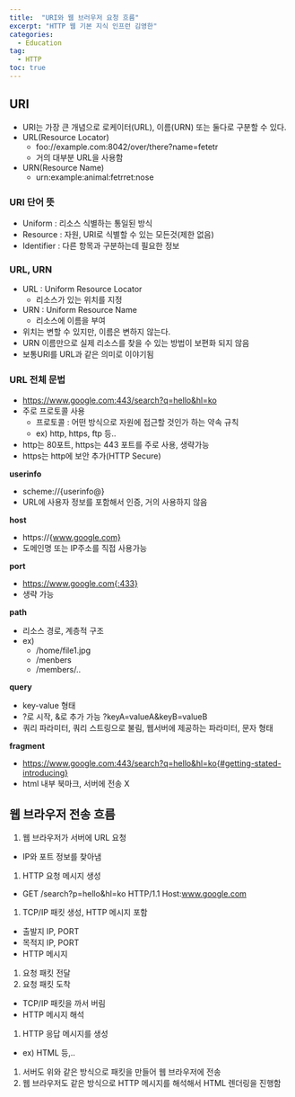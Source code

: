 ```yaml
---
title:  "URI와 웹 브러우저 요청 흐름"
excerpt: "HTTP 웹 기본 지식 인프런 김영한"
categories:
  - Education
tag:
  - HTTP
toc: true
---
```


## URI
- URI는 가장 큰 개념으로 로케이터(URL), 이름(URN) 또는 둘다로 구분할 수 있다.  
- URL(Resource Locator)
  * foo://example.com:8042/over/there?name=fetetr
  * 거의 대부분 URL을 사용함
- URN(Resource Name)
  * urn:example:animal:fetrret:nose
  
### URI 단어 뜻
- Uniform : 리소스 식별하는 통일된 방식
- Resource : 자원, URI로 식별할 수 있는 모든것(제한 없음)
- Identifier : 다른 항목과 구분하는데 필요한 정보

### URL, URN
- URL : Uniform Resource Locator
  * 리소스가 있는 위치를 지정
- URN : Uniform Resource Name
  * 리소스에 이름을 부여
- 위치는 변할 수 있지만, 이름은 변하지 않는다.
- URN 이름만으로 실제 리소스를 찾을 수 있는 방법이 보편화 되지 않음
- 보통URI를 URL과 같은 의미로 이야기됨

### URL 전체 문법
- https://www.google.com:443/search?q=hello&hl=ko
- 주로 프로토콜 사용
  * 프로토콜 : 어떤 방식으로 자원에 접근할 것인가 하는 약속 규칙
  * ex) http, https, ftp 등..
- http는 80포트, https는 443  포트를 주로 사용, 생략가능
- https는 http에 보안 추가(HTTP Secure)

**userinfo**
- scheme://{userinfo@}
- URL에 사용자 정보를 포함해서 인증, 거의 사용하지 않음

**host**
- https://{www.google.com}
- 도메인명 또는 IP주소를 직접 사용가능

**port**
- https://www.google.com{:433}
- 생략 가능

**path**
- 리소스 경로, 계층적 구조
- ex)
  * /home/file1.jpg
  * /menbers
  * /members/..
  
**query**
- key-value 형태
- ?로 시작, &로 추가 가능 ?keyA=valueA&keyB=valueB
- 쿼리 파라미터, 쿼리 스트링으로 불림, 웹서버에 제공하는 파라미터, 문자 형태

**fragment**
- https://www.google.com:443/search?q=hello&hl=ko{#getting-stated-introducing}
- html 내부 북마크, 서버에 전송 X

## 웹 브라우저 전송 흐름

1. 웹 브라우저가 서버에 URL 요청
  * IP와 포트 정보를 찾아냄
1. HTTP 요청 메시지 생성
  * GET /search?p=hello&hl=ko HTTP/1.1 Host:www.google.com
1. TCP/IP 패킷 생성, HTTP 메시지 포함
  * 출발지 IP, PORT
  * 목적지 IP, PORT
  * HTTP 메시지
1. 요청 패킷 전달
1. 요청 패킷 도착
  * TCP/IP 패킷을 까서 버림
  * HTTP 메시지 해석
1. HTTP 응답 메시지를 생성
  * ex) HTML 등,..
1. 서버도 위와 같은 방식으로 패킷을 만들어 웹 브라우저에 전송
1. 웹 브라우저도 같은 방식으로 HTTP 메시지를 해석해서 HTML 렌더링을 진행함
  
